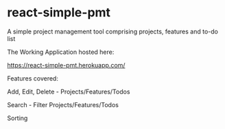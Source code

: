 # react-simple-pmt
A simple project management tool comprising projects, features and to-do list

The Working Application hosted here:

https://react-simple-pmt.herokuapp.com/

Features covered:

Add, Edit, Delete - Projects/Features/Todos

Search - Filter Projects/Features/Todos

Sorting
